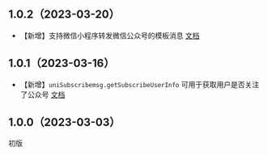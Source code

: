 ## 1.0.2（2023-03-20）
- 【新增】支持微信小程序转发微信公众号的模板消息 [文档](https://uniapp.dcloud.net.cn/uniCloud/uni-subscribemsg.html#sendtemplatemessageformp)
## 1.0.1（2023-03-16）
- 【新增】`uniSubscribemsg.getSubscribeUserInfo` 可用于获取用户是否关注了公众号 [文档](https://uniapp.dcloud.net.cn/uniCloud/uni-subscribemsg.html#getsubscribeuserinfo)
## 1.0.0（2023-03-03）
初版
